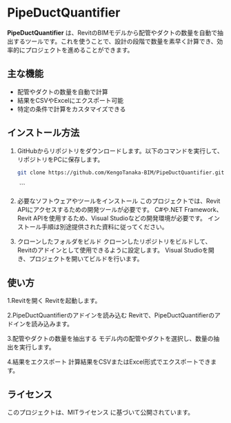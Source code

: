 # PipeDuctQuantifier

**PipeDuctQuantifier** は、RevitのBIMモデルから配管やダクトの数量を自動で抽出するツールです。これを使うことで、設計の段階で数量を素早く計算でき、効率的にプロジェクトを進めることができます。

## 主な機能

- 配管やダクトの数量を自動で計算
- 結果をCSVやExcelにエクスポート可能
- 特定の条件で計算をカスタマイズできる

## インストール方法

1. GitHubからリポジトリをダウンロードします。以下のコマンドを実行して、リポジトリをPCに保存します。

   ```bash
   git clone https://github.com/KengoTanaka-BIM/PipeDuctQuantifier.git
　　```
   
2. 必要なソフトウェアやツールをインストール
   このプロジェクトでは、Revit APIにアクセスするための開発ツールが必要です。
   C#や.NET Framework、Revit APIを使用するため、Visual Studioなどの開発環境が必要です。
   インストール手順は別途提供された資料に従ってください。

3. クローンしたフォルダをビルド
   クローンしたリポジトリをビルドして、Revitのアドインとして使用できるように設定します。
   Visual Studioを開き、プロジェクトを開いてビルドを行います。

## 使い方
1.Revitを開く
   Revitを起動します。

2.PipeDuctQuantifierのアドインを読み込む
  Revitで、PipeDuctQuantifierのアドインを読み込みます。

3.配管やダクトの数量を抽出する
  モデル内の配管やダクトを選択し、数量の抽出を実行します。

4.結果をエクスポート
  計算結果をCSVまたはExcel形式でエクスポートできます。

## ライセンス
このプロジェクトは、MITライセンス に基づいて公開されています。
